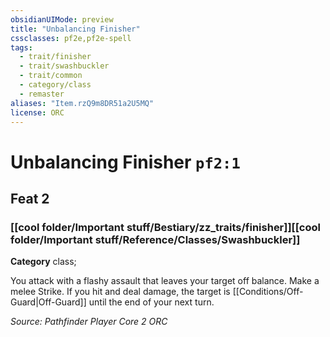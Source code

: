 ```yaml
---
obsidianUIMode: preview
title: "Unbalancing Finisher"
cssclasses: pf2e,pf2e-spell
tags:
  - trait/finisher
  - trait/swashbuckler
  - trait/common
  - category/class
  - remaster
aliases: "Item.rzQ9m8DR51a2U5MQ"
license: ORC
---
```

# Unbalancing Finisher `pf2:1`
## Feat 2
### [[cool folder/Important stuff/Bestiary/zz_traits/finisher]][[cool folder/Important stuff/Reference/Classes/Swashbuckler]]

**Category** class; 




You attack with a flashy assault that leaves your target off balance. Make a melee Strike. If you hit and deal damage, the target is [[Conditions/Off-Guard|Off-Guard]] until the end of your next turn.

*Source: Pathfinder Player Core 2*
*ORC*